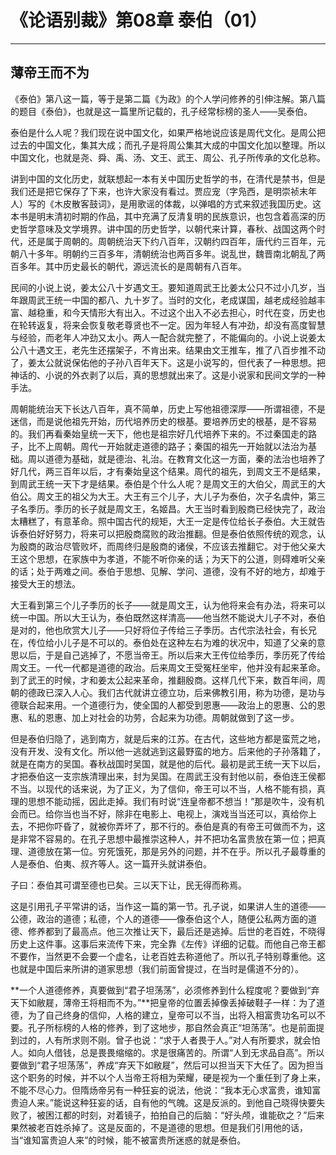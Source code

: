 # 《论语别裁》第08章 泰伯（01）

------

## 薄帝王而不为

《泰伯》第八这一篇，等于是第二篇《为政》的个人学问修养的引伸注解。第八篇的题目《泰伯》，也就是这一篇里所记载的，孔子经常标榜的圣人——吴泰伯。

泰伯是什么人呢？我们现在说中国文化，如果严格地说应该是周代文化。是周公把过去的中国文化，集其大成；而孔子是将周公集其大成的中国文化加以整理。所以中国文化，也就是尧、舜、禹、汤、文王、武王、周公、孔子所传承的文化总称。

讲到中国的文化历史，就联想起一本有关中国历史哲学的书，在清代是禁书，但是我们还是把它保存了下来，也许大家没有看过。贾应宠（字凫西，是明崇祯末年人）写的《木皮散客鼓词》，是用歌谣的体裁，以弹唱的方式来叙述我国历史。这本书是明末清初时期的作品，其中充满了反清复明的民族意识，也包含着高深的历史哲学意味及文学境界。讲中国的历史哲学，以朝代来计算，春秋、战国这两个时代，还是属于周朝的。周朝统治天下约八百年，汉朝约四百年，唐代约三百年，元朝八十多年。明朝约三百多年，清朝统治也两百多年。说乱世，魏晋南北朝乱了两百多年。其中历史最长的朝代，源远流长的是周朝有八百年。

民间的小说上说，姜太公八十岁遇文王。要知道周武王比姜太公只不过小几岁，当年跟周武王统一中国的都八、九十岁了。当时的文化，老成谋国，越老成经验越丰富、越稳重，和今天情形大有出入。不过这个出入不必去担心，时代在变，历史也在轮转返复，将来会恢复敬老尊贤也不一定。因为年轻人有冲劲，却没有高度智慧与经验，而老年人冲劲又太小。两人一配合就完整了，不能偏向的。小说上说姜太公八十遇文王，老先生还摆架子，不肯出来。结果由文王推车，推了八百步推不动了，姜太公就说保佑他的子孙八百年天下。这是小说写的，但代表了一种思想。把神话的、小说的外衣剥了以后，真的思想就出来了。这是小说家和民间文学的一种手法。

周朝能统治天下长达八百年，真不简单，历史上写他祖德深厚——所谓祖德，不是迷信，而是说他祖先开始，历代培养历史的根基。要培养历史的根基，是不容易的。我们再看秦始皇统一天下，他也是祖宗好几代培养下来的。不过秦国走的路子，比不上周朝。周代一开始就走道德的路子；秦国的祖先一开始就以法治为基础。周以道德为基础，就是德治、礼治。在教育文化这一方面，秦的法治也培养了好几代，两三百年以后，才有秦始皇这个结果。周代的祖先，到周文王不是结果，到周武王统一天下才是结果。泰伯是个什么人呢？是周文王的大伯父，周武王的大伯公。周文王的祖父为大王。大王有三个儿子，大儿子为泰伯，次子名虞仲，第三子名季历。季历的长子就是周文王，名姬昌。大王当时看到殷商已经快完了，政治太糟糕了，有意革命。照中国古代的规矩，大王一定是传位给长子泰伯。大王就告诉泰伯好好努力，将来可以把殷商腐败的政治推翻。但是泰伯依照传统的观念，认为殷商的政治尽管败坏，而周终归是殷商的诸侯，不应该去推翻它。对于他父亲大王这个思想，在家族中为孝道，不能不听你亲的话；为天下的公道，则碍难听父亲的话；处于两难之间。泰伯于思想、见解、学问、道德，没有不好的地方，却难于接受大王的想法。

大王看到第三个儿子季历的长子——就是周文王，认为他将来会有办法，将来可以统一中国。所以大王认为，泰伯既然这样清高——他当然不能说大儿子不对，泰伯是对的，他也欣赏大儿子——只好将位子传给三子季历。古代宗法社会，有长兄在，传位给小儿子是不可以的。泰伯处在这种左右为难的状况中，知道了父亲的意思以后，于是自己逃掉了，不愿当帝王。所以后来大王传位给季历，季历死了传给周文王。一代一代都是道德的政治。后来周文王受冤枉坐牢，他并没有起来革命。到了武王的时候，才和姜太公起来革命，推翻殷商。这样几代下来，数百年间，周朝的德政已深入人心。我们古代就讲立德立功，后来佛教引用，称为功德，是功与德联合起来用。一个道德行为，使全国的人都受到恩惠——政治上的恩惠、公的恩惠、私的恩惠、加上对社会的功劳，合起来为功德。周朝就做到了这一步。

但是泰伯归隐了，逃到南方，就是后来的江苏。在古代，这些地方都是蛮荒之地，没有开发、没有文化。所以他一逃就逃到这最野蛮的地方。后来他的子孙落籍了，就是在南方的吴国。春秋战国时吴国，就是他的后代。最初是武王统一天下以后，才把泰伯这一支宗族清理出来，封为吴国。在周武王没有封他以前，泰伯连王侯都不当。以现代的话来说，为了正义，为了信仰，帝王可以不当，人格不能有损，真理的思想不能动摇，因此走掉。我们有时说“连皇帝都不想当！”那是吹牛，没有机会而已。给你当也当不好，除非在电影上、电视上，演戏当当还可以，真给你上去，不把你吓昏了，就被你弄坏了，那不行的。泰伯是真的有帝王可做而不为，这是非常不容易的。在孔子思想中最推崇这种人，并不把功名富贵放在第一位；把真理、道德放在第一位。穷死饿死，那是另外的问题，并不在乎。所以孔子最尊重的人是泰伯、伯夷、叔齐等人。这一篇开头就讲泰伯。

子曰：泰伯其可谓至德也已矣。三以天下让，民无得而称焉。

这是引用孔子平常讲的话，当作这一篇的第一节。孔子说，如果讲人生的道德——公德，政治的道德；私德，个人的道德——像泰伯这个人，随便公私两方面的道德、修养都到了最高点。他三次推让天下，最后还是逃掉。后世的老百姓，不晓得历史上这件事。这事后来流传下来，完全靠《左传》详细的记载。而他自己帝王都不要作，当然更不会要一个虚名，让老百姓去称道他了。所以孔子特别尊重他。这也就是中国后来所讲的道家思想（我们前面曾提过，在当时是儒道不分的）。

**一个人道德修养，真要做到“君子坦荡荡”，必须修养到什么程度呢？要做到“弃天下如敝屣，薄帝王将相而不为。”**把皇帝的位置丢掉像丢掉破鞋子一样：为了道德，为了自己终身的信仰，人格的建立，皇帝可以不当，出将入相富贵功名可以不要。孔子所标榜的人格的修养，到了这地步，那自然会真正“坦荡荡”。也是前面提到过的，人有所求则不刚。曾子也说：“求于人者畏于人。”对人有所要求，就会怕人。如向人借钱，总是畏畏缩缩的。求是很痛苦的。所谓“人到无求品自高”。所以要做到“君子坦荡荡”，养成“弃天下如敝屣”，然后可以担当天下大任了。因为担当这个职务的时候，并不以个人当帝王将相为荣耀，硬是视为一个重任到了身上来，不能不尽心力。但隋炀帝另有一种狂妄的说法，他说：“我本无心求富贵，谁知富贵迫人来。”能说这种狂妄的话，自有他的气魄。这是反派的。到他自己晓得快要失败了，被困江都的时刻，对着镜子，拍拍自己的后脑：“好头颅，谁能砍之？”后来果然被老百姓杀掉了。这是反面的，不是道德的思想。但是我们引用他的话，当“谁知富贵迫人来”的时候，能不被富贵所迷惑的就是泰伯。
